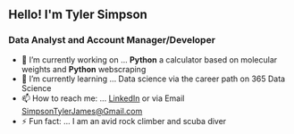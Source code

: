 ## Hello! I'm Tyler Simpson
### Data Analyst and Account Manager/Developer


- 🔭 I’m currently working on ... **Python** a calculator based on molecular weights and **Python** webscraping
- 🌱 I’m currently learning ... Data science via the career path on 365 Data Science
- 📫 How to reach me: ... [LinkedIn](https://www.linkedin.com/in/tj-simpson/) or via Email SimpsonTylerJames@Gmail.com
- ⚡ Fun fact: ... I am an avid rock climber and scuba diver

